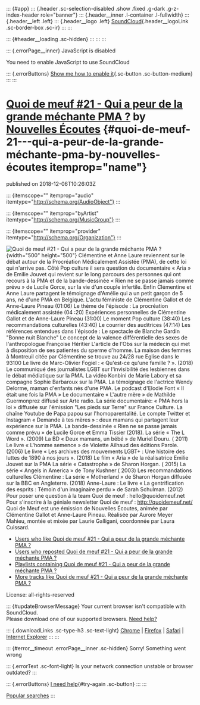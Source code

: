 ::: {#app}
::: {.header .sc-selection-disabled .show .fixed .g-dark .g-z-index-header role="banner"}
::: {.header__inner .l-container .l-fullwidth}
::: {.header__left .left}
::: {.header__logo .left}
[SoundCloud](/ "Home"){.header__logoLink .sc-border-box .sc-ir}
:::
:::

::: {#header__loading .sc-hidden}
:::
:::
:::

::: {.errorPage__inner}
JavaScript is disabled

You need to enable JavaScript to use SoundCloud

::: {.errorButtons}
[Show me how to enable it](http://www.enable-javascript.com/){.sc-button
.sc-button-medium}
:::
:::

[Quoi de meuf \#21 - Qui a peur de la grande méchante PMA ?](/nouvelles-ecoutes/quoi-de-meuf-21-qui-a-peur-de-la-grande-mechante-pma) by [Nouvelles Écoutes](/nouvelles-ecoutes) {#quoi-de-meuf-21---qui-a-peur-de-la-grande-méchante-pma-by-nouvelles-écoutes itemprop="name"}
================================================================================================================================================================================

published on 2018-12-06T10:26:03Z

::: {itemscope="" itemprop="audio" itemtype="http://schema.org/AudioObject"}
:::

::: {itemscope="" itemprop="byArtist" itemtype="http://schema.org/MusicGroup"}
:::

::: {itemscope="" itemprop="provider" itemtype="http://schema.org/Organization"}
:::

![Quoi de meuf \#21 - Qui a peur de la grande méchante PMA
?](https://i1.sndcdn.com/artworks-000454019850-erddtn-t500x500.jpg){width="500"
height="500"} Clémentine et Anne Laure reviennent sur le débat autour de
la Procréation Médicalement Assistée (PMA), de cette loi qui n\'arrive
pas. Côté Pop culture il sera question du documentaire « Aria » de
Emilie Jouvet qui revient sur le long parcours des personnes qui ont
recours à la PMA et de la bande-dessinée « Rien ne se passe jamais comme
prévu » de Lucile Gorce, sur la vie d'un couple infertile. Enfin
Clémentine et Anne Laure partagent le témoignage d'Amélie qui a un petit
garçon de 5 ans, né d\'une PMA en Belgique. L\'actu féministe de
Clémentine Gallot et de Anne-Laure Pineau (01:06) Le thème de l\'épisode
: La procréation médicalement assistée (04 :20) Expériences personnelles
de Clémentine Gallot et de Anne-Laure Pineau (31:00) Le moment Pop
culture (38:40) Les recommandations culturelles (43:40) Le courrier des
auditrices (47:14) Les références entendues dans l\'épisode : Le
spectacle de Blanche Gardin \"Bonne nuit Blanche\" Le concept de la
valence différentielle des sexes de l\'anthropologue Françoise Héritier
L\'article de l\'Obs sur la médecin qui met à disposition de ses
patientes du sperme d'homme. La maison des femmes à Montreuil citée par
Clémentine se trouve au 24/28 rue Eglise dans le 93100 Le livre de
Marc-Olivier Fogiel : « Qu\'est-ce qu\'une famille ? ». (2018) Le
communiqué des journalistes LGBT sur l\'invisibilité des lesbiennes dans
le débat médiatique sur la PMA. La vidéo Konbini de Marie Labory et sa
compagne Sophie Barbaroux sur la PMA. La témoignage de l\'actrice Wendy
Delorme, maman d\'enfants nés d\'une PMA. Le podcast d\'Elodie Font « Il
était une fois la PMA » Le documentaire « L\'autre mère » de Mathilde
Guermonprez diffusé sur Arte radio. La série documentaire: « PMA hors la
loi » diffusée sur l'émission "Les pieds sur Terre" sur France Culture.
La chaîne Youtube de Papa papou sur l\'homoparentalité. Le compte
Twitter et Instagram « Demande à tes mères » : deux mamans qui partagent
leur expérience sur la PMA. La bande-dessinée « Rien ne se passe jamais
comme prévu » de Lucile Gorce et Emma Tissier (2018). La série « The L
Word ». (2009) La BD « Deux mamans, un bébé » de Muriel Douru. ( 2011)
Le livre « L\'homme semence » de Violette Ailhaud des éditions Parole.
(2006) Le livre « Les archives des mouvements LGBT+ : Une histoire des
luttes de 1890 à nos jours ». (2018) Le film « Aria » de la réalisatrice
Emilie Jouvet sur la PMA La série « Catastrophe » de Sharon Horgan. (
2015) La série « Angels in America » de Tony Kushner ( 2003) Les
recommandations culturelles Clémentine : La série « Motherland » de
Sharon Horgan diffusée sur la BBC en Angleterre. (2018) Anne-Laure : Le
livre « La gentrification des esprits : Témoin d\'un imaginaire perdu »
de Sarah Schulman. (2012) Pour poser une question à la team Quoi de meuf
: hello\@quoidemeuf.net Pour s\'inscrire à la géniale newsletter Quoi de
meuf : http://quoidemeuf.net/ Quoi de Meuf est une émission de Nouvelles
Écoutes, animée par Clémentine Gallot et Anne-Laure Pineau. Réalisée par
Aurore Meyer Mahieu, montée et mixée par Laurie Galligani, coordonnée
par Laura Cuissard.

-   [Users who like Quoi de meuf \#21 - Qui a peur de la grande méchante
    PMA
    ?](/nouvelles-ecoutes/quoi-de-meuf-21-qui-a-peur-de-la-grande-mechante-pma/likes)
-   [Users who reposted Quoi de meuf \#21 - Qui a peur de la grande
    méchante PMA
    ?](/nouvelles-ecoutes/quoi-de-meuf-21-qui-a-peur-de-la-grande-mechante-pma/reposts)
-   [Playlists containing Quoi de meuf \#21 - Qui a peur de la grande
    méchante PMA
    ?](/nouvelles-ecoutes/quoi-de-meuf-21-qui-a-peur-de-la-grande-mechante-pma/sets)
-   [More tracks like Quoi de meuf \#21 - Qui a peur de la grande
    méchante PMA
    ?](/nouvelles-ecoutes/quoi-de-meuf-21-qui-a-peur-de-la-grande-mechante-pma/recommended)

License: all-rights-reserved

::: {#updateBrowserMessage}
Your current browser isn\'t compatible with SoundCloud.\
Please download one of our supported browsers. [Need
help?](https://help.soundcloud.com/hc/articles/115003564308-Technical-requirements)

::: {.downloadLinks .sc-type-h3 .sc-text-light}
[Chrome](http://google.com/chrome "Chrome") \|
[Firefox](http://firefox.com "Firefox") \|
[Safari](http://apple.com/safari "Safari") \| [Internet
Explorer](http://windows.microsoft.com/ie "Internet Explorer")
:::
:::

::: {#error__timeout .errorPage__inner .sc-hidden}
Sorry! Something went wrong

::: {.errorText .sc-font-light}
Is your network connection unstable or browser outdated?
:::

::: {.errorButtons}
[I need help](https://help.soundcloud.com){#try-again .sc-button}
:::
:::

[Popular searches](/popular/searches "Popular searches")
:::
